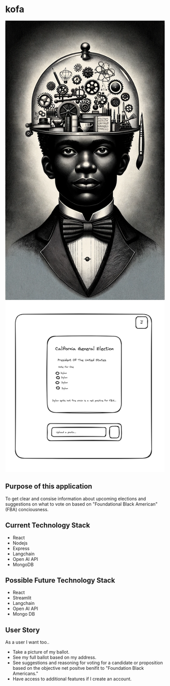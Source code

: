 # kofa

![Kofa](Shared/kofa.png)
![Kofa UI](Shared/kofa-ui.png)

## Purpose of this application
To get clear and consise information about upcoming elections and suggestions on what to vote on based on "Foundational Black American" (FBA) conciousness. 

## Current Technology Stack
- React
- Nodejs
- Express
- Langchain
- Open AI API
- MongoDB

## Possible Future Technology Stack
- React
- Streamlit
- Langchain
- Open AI API
- Mongo DB

## User Story
As a user I want too..

- Take a picture of my ballot.
- See my full ballot based on my address.
- See suggestions and reasoning for voting for a candidate or proposition based on the objective net positve benifit to "Foundation Black Americans."
- Have access to additional features if I create an account.